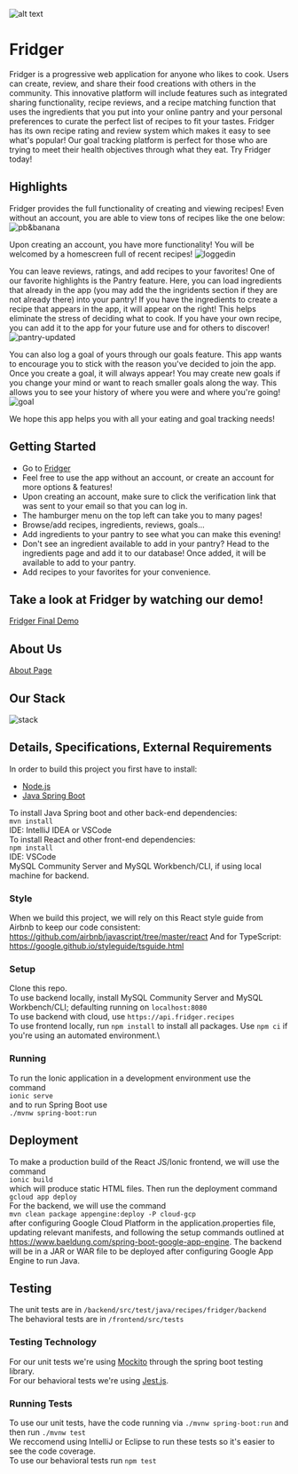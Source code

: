 ![alt text](/Documentation/branding/banner.png)
# Fridger
Fridger is a progressive web application for anyone who likes to cook. Users can create, review, and share their food creations with others in the community. This innovative platform will include features such as integrated sharing functionality, recipe reviews, and a recipe matching function that uses the ingredients that you put into your online pantry and your personal preferences to curate the perfect list of recipes to fit your tastes. Fridger has its own recipe rating and review system which makes it easy to see what's popular! Our goal tracking platform is perfect for those who are trying to meet their health objectives through what they eat. Try Fridger today!
## Highlights
Fridger provides the full functionality of creating and viewing recipes! Even without an account, you are able to view tons of recipes like the one below:
![pb&banana](/Documentation/branding/pb&banana.png)

Upon creating an account, you have more functionality! You will be welcomed by a homescreen full of recent recipes!
![loggedin](/Documentation/branding/loggedin.png)

You can leave reviews, ratings, and add recipes to your favorites!
One of our favorite highlights is the Pantry feature. Here, you can load ingredients that already in the app (you may add the the ingridents section if they are not already there) into your pantry! If you have the ingredients to create a recipe that appears in the app, it will appear on the right! This helps eliminate the stress of deciding what to cook. If you have your own recipe, you can add it to the app for your future use and for others to discover!
![pantry-updated](/Documentation/branding/pantry.png)

You can also log a goal of yours through our goals feature. This app wants to encourage you to stick with the reason you've decided to join the app. Once you create a goal, it will always appear! You may create new goals if you change your mind or want to reach smaller goals along the way. This allows you to see your history of where you were and where you're going!
![goal](/Documentation/branding/goal.png)

We hope this app helps you with all your eating and goal tracking needs!
## Getting Started
* Go to [Fridger](https://fridger.recipes/)
* Feel free to use the app without an account, or create an account for more options & features!
* Upon creating an account, make sure to click the verification link that was sent to your email so that you can log in.
* The hamburger menu on the top left can take you to many pages!
* Browse/add recipes, ingredients, reviews, goals...
* Add ingredients to your pantry to see what you can make this evening!
* Don't see an ingredient available to add in your pantry? Head to the ingredients page and add it to our database! Once added, it will be available to add to your pantry.
* Add recipes to your favorites for your convenience.

## Take a look at Fridger by watching our demo!
[Fridger Final Demo](https://youtu.be/dtmCk0hUBsU)
## About Us
[About Page](./about.html)
## Our Stack
![stack](/Documentation/branding/stack.png)
## Details, Specifications, External Requirements
In order to build this project you first have to install:
* [Node.js](https://nodejs.org/en/)
* [Java Spring Boot](https://spring.io/projects/spring-boot)

To install Java Spring boot and other back-end dependencies: \
`mvn install` \
IDE: IntelliJ IDEA or VSCode \
To install React and other front-end dependencies: \
`npm install` \
IDE: VSCode\
MySQL Community Server and MySQL Workbench/CLI, if using local machine for backend.
### Style
When we build this project, we will rely on this React style guide from Airbnb to keep our code consistent: 
<https://github.com/airbnb/javascript/tree/master/react>
And for TypeScript:
https://google.github.io/styleguide/tsguide.html
### Setup
Clone this repo.\
To use backend locally, install MySQL Community Server and MySQL Workbench/CLI; defaulting running on `localhost:8080`\
To use backend with cloud, use `https://api.fridger.recipes` \
To use frontend locally, run `npm install` to install all packages. Use `npm ci` if you're using an automated environment.\
### Running
To run the Ionic application in a development environment use the command \
`ionic serve` \
and to run Spring Boot use \
`./mvnw spring-boot:run`
## Deployment
To make a production build of the React JS/Ionic frontend, we will use the command \
`ionic build` \
which will produce static HTML files. 
Then run the deployment command\
`gcloud app deploy`\
For the backend, we will use the command \
`mvn clean package appengine:deploy -P cloud-gcp` \
after configuring Google Cloud Platform in the application.properties file, updating relevant manifests, and following the setup commands outlined at https://www.baeldung.com/spring-boot-google-app-engine. The backend will be in a JAR or WAR file to be deployed after configuring Google App Engine to run Java.
## Testing
The unit tests are in `/backend/src/test/java/recipes/fridger/backend`\
The behavioral tests are in `/frontend/src/tests`
### Testing Technology
For our unit tests we're using [Mockito](https://site.mockito.org/) through the spring boot testing library.\
For our behavioral tests we're using [Jest.js](https://jestjs.io/docs/tutorial-react).
### Running Tests
To use our unit tests, have the code running via `./mvnw spring-boot:run` and then run `./mvnw test`\
We reccomend using IntelliJ or Eclipse to run these tests so it's easier to see the code coverage.\
To use our behavioral tests run `npm test`
